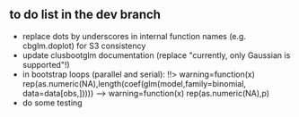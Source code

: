 ## to do list in the dev branch

* replace dots by underscores in internal function names (e.g. cbglm.doplot) for S3 consistency
* update clusbootglm documentation (replace "currently, only Gaussian is supported"!)
* in bootstrap loops (parallel and serial):
  !!> warning=function(x) rep(as.numeric(NA),length(coef(glm(model,family=binomial, data=data[obs,]))))
  --> warning=function(x) rep(as.numeric(NA),p)
* do some testing
